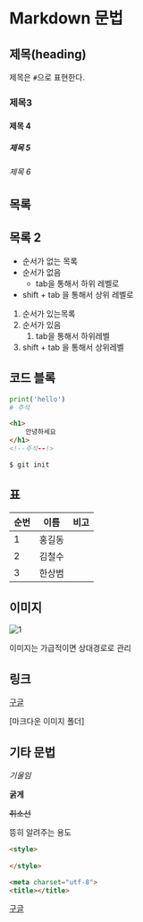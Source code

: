 # Markdown 문법

## 제목(heading)

제목은 `#`으로 표현한다.

### 제목3

#### 제목 4

##### 제목 5

###### 제목 6

## 목록





## 목록 2

* 순서가 없는 목록
* 순서가 없음
  * tab을 통해서 하위 레벨로
* shift + tab 을 통해서 상위 레벨로

1. 순서가 있는목록
2. 순서가 있음
   1. tab을  통해서 하위레벨
3. shift + tab 을 통해서 상위레벨

## 코드 블록

```python
print('hello')
# 주석
```

```html
<h1>
    안녕하세요
</h1>
<!--주석--!>
```

```bash
$ git init
```

##  표

| 순번 | 이름   | 비고 |
| ---- | ------ | ---- |
| 1    | 홍길동 |      |
| 2    | 김철수 |      |
| 3    | 한상범 |      |

## 이미지

![1](C:%5CUsers%5C%EC%95%84%EB%AC%B4%EB%82%98%20%EC%82%AC%EC%9A%A9%5CDownloads%5C1.jpg)



이미지는 가급적이면 상대경로로 관리



## 링크

 [구글](http://google.com)

[마크다운 이미지 폴더]

## 기타 문법

*기울임*

**굵게**

~~취소선~~





뜽히 알려주는 용도

```html
<style>
	
</style>

<meta charset="utf-8">
<title></title>
```



[구글](https://google.com)

